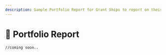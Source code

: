 ```yaml
---
description: Sample Portfolio Report for Grant Ships to report on their season
---
```


# 🎯 Portfolio Report

```markdown
//coming soon..
```
